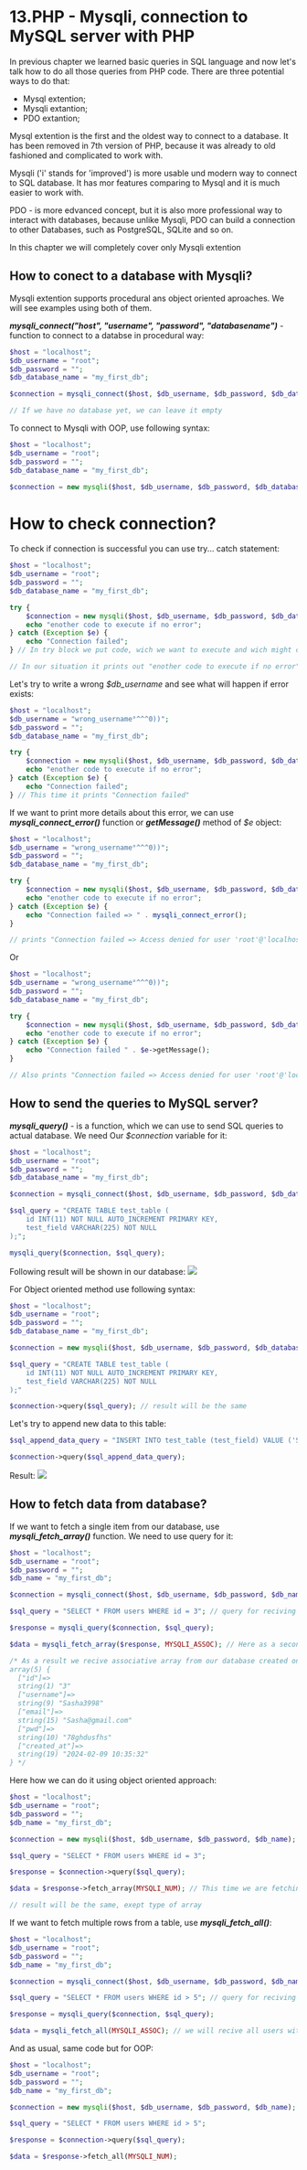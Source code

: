 # 13.PHP - Mysqli, connection to MySQL server with PHP

In previous chapter we learned basic queries in SQL language and now let's talk how to do all those queries from PHP code.
There are three potential ways to do that:
- Mysql extention;
- Mysqli extantion;
- PDO extantion;

Mysql extention is the first and the oldest way to connect to a database. It has been removed in 7th version of PHP, because it was already to old fashioned and complicated to work with.

Mysqli ('i' stands for 'improved') is more usable und modern way to connect to SQL database. It has mor features comparing to Mysql and it is much easier to work with.

PDO - is more edvanced concept, but it is also more professional way to interact with databases, because unlike Mysqli, PDO can build a connection to other Databases, such as PostgreSQL, SQLite and so on.

In this chapter we will completely cover only Mysqli extention

## How to conect to a database with Mysqli?

Mysqli extention supports procedural ans object oriented aproaches. We will see examples using both of them.

***mysqli_connect("host", "username", "password", "databasename")*** - function to connect to a databse in procedural way:

```php
$host = "localhost";
$db_username = "root";
$db_password = "";
$db_database_name = "my_first_db";

$connection = mysqli_connect($host, $db_username, $db_password, $db_database_name); // I use phpmyadmin to interact with database and i use it locally, that's why i have no password. If i would publish my website to internet, i naturally had a password and a unique username

// If we have no database yet, we can leave it empty
```
To connect to Mysqli with OOP, use following syntax:
```php
$host = "localhost";
$db_username = "root";
$db_password = "";
$db_database_name = "my_first_db";

$connection = new mysqli($host, $db_username, $db_password, $db_database_name); // Unlike procedural approach, here we create an object, which is instance of mysqli class
```

# How to check connection?

To check if connection is successful you can use try... catch statement:
```php
$host = "localhost";
$db_username = "root";
$db_password = "";
$db_database_name = "my_first_db";

try {
    $connection = new mysqli($host, $db_username, $db_password, $db_database_name); 
    echo "enother code to execute if no error";
} catch (Exception $e) {
    echo "Connection failed";
} // In try block we put code, wich we want to execute and wich might contain errors. Catch block tells, what we want to do if in try-block was an error. $e is object, which contains all information about error

// In our situation it prints out "enother code to execute if no error", because we have no errors and code doesn't reach catch-block
```

Let's try to write a wrong *$db_username* and see what will happen if error exists:
```php
$host = "localhost";
$db_username = "wrong_username°^^^0))";
$db_password = "";
$db_database_name = "my_first_db";

try {
    $connection = new mysqli($host, $db_username, $db_password, $db_database_name); 
    echo "enother code to execute if no error";
} catch (Exception $e) {
    echo "Connection failed";
} // This time it prints "Connection failed"
```

If we want to print more details about this error, we can use ***mysqli_connect_error()*** function or ***getMessage()*** method of *$e* object: 
```php
$host = "localhost";
$db_username = "wrong_username°^^^0))";
$db_password = "";
$db_database_name = "my_first_db";

try {
    $connection = new mysqli($host, $db_username, $db_password, $db_database_name); 
    echo "enother code to execute if no error";
} catch (Exception $e) {
    echo "Connection failed => " . mysqli_connect_error();
}

// prints "Connection failed => Access denied for user 'root'@'localhost' (using password: YES)"
```
Or
```php
$host = "localhost";
$db_username = "wrong_username°^^^0))";
$db_password = "";
$db_database_name = "my_first_db";

try {
    $connection = new mysqli($host, $db_username, $db_password, $db_database_name); 
    echo "enother code to execute if no error";
} catch (Exception $e) {
    echo "Connection failed " . $e->getMessage(); 
}

// Also prints "Connection failed => Access denied for user 'root'@'localhost' (using password: YES)"
```

## How to send the queries to MySQL server?

***mysqli_query()*** - is a function, which we can use to send SQL queries to actual database. We need Our *$connection* variable for it:
```php
$host = "localhost";
$db_username = "root";
$db_password = "";
$db_database_name = "my_first_db";

$connection = mysqli_connect($host, $db_username, $db_password, $db_database_name);

$sql_query = "CREATE TABLE test_table (
    id INT(11) NOT NULL AUTO_INCREMENT PRIMARY KEY,
    test_field VARCHAR(225) NOT NULL
);";

mysqli_query($connection, $sql_query);
```
Following result will be shown in our database:
<img src="assets/screenshot_for_php_docs_18.jpg"/>

For Object oriented method use following syntax:
```php
$host = "localhost";
$db_username = "root";
$db_password = "";
$db_database_name = "my_first_db";

$connection = new mysqli($host, $db_username, $db_password, $db_database_name);

$sql_query = "CREATE TABLE test_table (
    id INT(11) NOT NULL AUTO_INCREMENT PRIMARY KEY,
    test_field VARCHAR(225) NOT NULL
);"

$connection->query($sql_query); // result will be the same
```

Let's try to append new data to this table:
```php
$sql_append_data_query = "INSERT INTO test_table (test_field) VALUE ('Some random text to chek if everything is fine')";

$connection->query($sql_append_data_query);
```
Result:
<img src="assets/screenshot_for_php_docs_19.jpg"/>

## How to fetch data from database?

If we want to fetch a single item from our database, use ***mysqli_fetch_array()*** function. We need to use query for it:
```php
$host = "localhost";
$db_username = "root";
$db_password = "";
$db_name = "my_first_db";

$connection = mysqli_connect($host, $db_username, $db_password, $db_name);

$sql_query = "SELECT * FROM users WHERE id = 3"; // query for reciving ONLY ONE user

$response = mysqli_query($connection, $sql_query);

$data = mysqli_fetch_array($response, MYSQLI_ASSOC); // Here as a second parameter we can specify wich array we want to get - either associative or numeric. MYSQLI_ASSOC for associative, MYSQLI_NUM for numeric

/* As a result we recive associative array from our database created on 11.sql chapter:
array(5) {
  ["id"]=>
  string(1) "3"
  ["username"]=>
  string(9) "Sasha3998"
  ["email"]=>
  string(15) "Sasha@gmail.com"
  ["pwd"]=>
  string(10) "78ghdusfhs"
  ["created_at"]=>
  string(19) "2024-02-09 10:35:32"
} */
```

Here how we can do it using object oriented approach:
```php
$host = "localhost";
$db_username = "root";
$db_password = "";
$db_name = "my_first_db";

$connection = new mysqli($host, $db_username, $db_password, $db_name);

$sql_query = "SELECT * FROM users WHERE id = 3";

$response = $connection->query($sql_query);

$data = $response->fetch_array(MYSQLI_NUM); // This time we are fetching numeric array

// result will be the same, exept type of array
```

If we want to fetch multiple rows from a table, use ***mysqli_fetch_all()***:
```php
$host = "localhost";
$db_username = "root";
$db_password = "";
$db_name = "my_first_db";

$connection = mysqli_connect($host, $db_username, $db_password, $db_name);

$sql_query = "SELECT * FROM users WHERE id > 5"; // query for reciving MULTIPLE users

$response = mysqli_query($connection, $sql_query);

$data = mysqli_fetch_all(MYSQLI_ASSOC); // we will recive all users with id greather than 5 in an associative array.
```
And as usual, same code but for OOP:
```php
$host = "localhost";
$db_username = "root";
$db_password = "";
$db_name = "my_first_db";

$connection = new mysqli($host, $db_username, $db_password, $db_name);

$sql_query = "SELECT * FROM users WHERE id > 5";

$response = $connection->query($sql_query);

$data = $response->fetch_all(MYSQLI_NUM);
```





